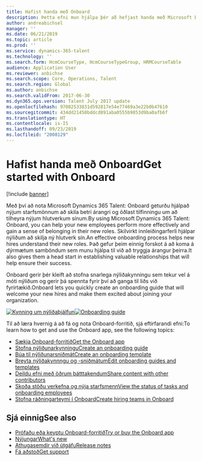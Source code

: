 ```yaml
---
title: Hafist handa með Onboard
description: Þetta efni mun hjálpa þér að hefjast handa með Microsoft Dynamics 365 Talent - Onboard. Onboard hjálpar nýliðum þínum að byrja vel með því að gefa þeim leiðbeiningar sem fara með þá hnökralaust í gegnum innleiðingarferlið.
author: andreabichsel
manager: ''
ms.date: 06/21/2019
ms.topic: article
ms.prod: ''
ms.service: dynamics-365-talent
ms.technology: ''
ms.search.form: HcmCourseType, HcmCourseTypeGroup, HRMCourseTable
audience: Application User
ms.reviewer: anbichse
ms.search.scope: Core, Operations, Talent
ms.search.region: Global
ms.author: anbichse
ms.search.validFrom: 2017-06-30
ms.dyn365.ops.version: Talent July 2017 update
ms.openlocfilehash: 97082533831d592817e54e77469a3e22b0b47610
ms.sourcegitcommit: 434dd21450bddcd891aba0555b9853d9ba0afb6f
ms.translationtype: HT
ms.contentlocale: is-IS
ms.lasthandoff: 09/23/2019
ms.locfileid: "2008129"
---
```

# <a name="get-started-with-onboard"></a><span data-ttu-id="cc229-104">Hafist handa með Onboard</span><span class="sxs-lookup"><span data-stu-id="cc229-104">Get started with Onboard</span></span>

[!include [banner](includes/banner.md)]

<span data-ttu-id="cc229-105">Með því að nota Microsoft Dynamics 365 Talent: Onboard geturðu hjálpað nýjum starfsmönnum að skila betri árangri og öðlast tilfinningu um að tilheyra nýjum hlutverkum sínum.</span><span class="sxs-lookup"><span data-stu-id="cc229-105">By using Microsoft Dynamics 365 Talent: Onboard, you can help your new employees perform more effectively and gain a sense of belonging in their new roles.</span></span> <span data-ttu-id="cc229-106">Skilvirkt innleiðingarferli hjálpar nýliðum að skilja ný hlutverk sín.</span><span class="sxs-lookup"><span data-stu-id="cc229-106">An effective onboarding process helps new hires understand their new roles.</span></span> <span data-ttu-id="cc229-107">Það gefur þeim einnig forskot á að koma á dýrmætum samböndum sem munu hjálpa til við að tryggja árangur þeirra.</span><span class="sxs-lookup"><span data-stu-id="cc229-107">It also gives them a head start in establishing valuable relationships that will help ensure their success.</span></span>

<span data-ttu-id="cc229-108">Onboard gerir þér kleift að stofna snarlega nýliðakynningu sem tekur vel á móti nýliðum og gerir þá spennta fyrir því að ganga til liðs við fyrirtækið.</span><span class="sxs-lookup"><span data-stu-id="cc229-108">Onboard lets you quickly create an onboarding guide that will welcome your new hires and make them excited about joining your organization.</span></span>

<span data-ttu-id="cc229-109">[![Kynning um nýliðaþjálfun](./media/onboard-onboarding-guide.png)](./media/onboard-onboarding-guide.png)</span><span class="sxs-lookup"><span data-stu-id="cc229-109">[![Onboarding guide](./media/onboard-onboarding-guide.png)](./media/onboard-onboarding-guide.png)</span></span>

<span data-ttu-id="cc229-110">Til að læra hvernig á að fá og nota Onboard-forritið, sjá eftirfarandi efni:</span><span class="sxs-lookup"><span data-stu-id="cc229-110">To learn how to get and use the Onboard app, see the following topics:</span></span>

- [<span data-ttu-id="cc229-111">Sækja Onboard-forritið</span><span class="sxs-lookup"><span data-stu-id="cc229-111">Get the Onboard app</span></span>](./onboard-get-app.md)
- [<span data-ttu-id="cc229-112">Stofna nýliðunarkynningu</span><span class="sxs-lookup"><span data-stu-id="cc229-112">Create an onboarding guide</span></span>](./onboard-create-guide.md)
- [<span data-ttu-id="cc229-113">Búa til nýliðunarsniðmát</span><span class="sxs-lookup"><span data-stu-id="cc229-113">Create an onboarding template</span></span>](./onboard-create-template.md)
- [<span data-ttu-id="cc229-114">Breyta nýliðakynnngu og -sniðmátum</span><span class="sxs-lookup"><span data-stu-id="cc229-114">Edit onboarding guides and templates</span></span>](./onboard-edit-guides-templates.md)
- [<span data-ttu-id="cc229-115">Deildu efni með öðrum þátttakendum</span><span class="sxs-lookup"><span data-stu-id="cc229-115">Share content with other contributors</span></span>](./onboard-share-template.md)
- [<span data-ttu-id="cc229-116">Skoða stöðu verkefna og nýja starfsmenn</span><span class="sxs-lookup"><span data-stu-id="cc229-116">View the status of tasks and onboarding employees</span></span>](./onboard-view-status.md)
- [<span data-ttu-id="cc229-117">Stofna ráðningarteymi í Onboard</span><span class="sxs-lookup"><span data-stu-id="cc229-117">Create hiring teams in Onboard</span></span>](./onboard-create-team.md)

## <a name="see-also"></a><span data-ttu-id="cc229-118">Sjá einnig</span><span class="sxs-lookup"><span data-stu-id="cc229-118">See also</span></span>

- [<span data-ttu-id="cc229-119">Prófaðu eða keyptu Onboard-forritið</span><span class="sxs-lookup"><span data-stu-id="cc229-119">Try or buy the Onboard app</span></span>](https://dynamics.microsoft.com/talent/onboard/)
- [<span data-ttu-id="cc229-120">Nýjungar</span><span class="sxs-lookup"><span data-stu-id="cc229-120">What's new</span></span>](./whats-new.md)
- [<span data-ttu-id="cc229-121">Athugasemdir við útgáfu</span><span class="sxs-lookup"><span data-stu-id="cc229-121">Release notes</span></span>](https://docs.microsoft.com/business-applications-release-notes/index)
- [<span data-ttu-id="cc229-122">Fá aðstoð</span><span class="sxs-lookup"><span data-stu-id="cc229-122">Get support</span></span>](./talent-support.md)
